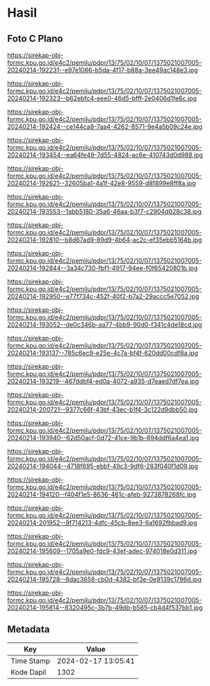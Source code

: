 # Hasil

## Foto C Plano

https://sirekap-obj-formc.kpu.go.id/e4c2/pemilu/pdpr/13/75/02/10/07/1375021007005-20240214-192231--e97e1066-b5da-4f17-b88a-3ee49ac148e3.jpg

https://sirekap-obj-formc.kpu.go.id/e4c2/pemilu/pdpr/13/75/02/10/07/1375021007005-20240214-192323--b62ebfc4-eee0-46d5-bfff-2e0406d1fe6c.jpg

https://sirekap-obj-formc.kpu.go.id/e4c2/pemilu/pdpr/13/75/02/10/07/1375021007005-20240214-192424--ce144ca8-7aa4-4262-8571-9e4a5b09c24e.jpg

https://sirekap-obj-formc.kpu.go.id/e4c2/pemilu/pdpr/13/75/02/10/07/1375021007005-20240214-193454--ea64fe49-7d55-4824-ac6e-410743d0d988.jpg

https://sirekap-obj-formc.kpu.go.id/e4c2/pemilu/pdpr/13/75/02/10/07/1375021007005-20240214-192621--32605ba1-4a1f-42e8-9559-d8f899e8ff8a.jpg

https://sirekap-obj-formc.kpu.go.id/e4c2/pemilu/pdpr/13/75/02/10/07/1375021007005-20240214-193553--1abb5180-35a6-46aa-b3f7-c2904d028c38.jpg

https://sirekap-obj-formc.kpu.go.id/e4c2/pemilu/pdpr/13/75/02/10/07/1375021007005-20240214-192810--b8d67ad9-89d9-4b64-ac2c-ef35ebb5164b.jpg

https://sirekap-obj-formc.kpu.go.id/e4c2/pemilu/pdpr/13/75/02/10/07/1375021007005-20240214-192844--3a34c730-fbf1-4917-94ee-f0f65420801b.jpg

https://sirekap-obj-formc.kpu.go.id/e4c2/pemilu/pdpr/13/75/02/10/07/1375021007005-20240214-192950--e77f734c-452f-40f2-b7a2-29accc5e7052.jpg

https://sirekap-obj-formc.kpu.go.id/e4c2/pemilu/pdpr/13/75/02/10/07/1375021007005-20240214-193052--de0c346b-aa77-4bb9-90d0-f341c4de18cd.jpg

https://sirekap-obj-formc.kpu.go.id/e4c2/pemilu/pdpr/13/75/02/10/07/1375021007005-20240214-193137--785c6ec9-e25e-4c7a-bf4f-620dd00cdf8a.jpg

https://sirekap-obj-formc.kpu.go.id/e4c2/pemilu/pdpr/13/75/02/10/07/1375021007005-20240214-193219--467ddbf4-ed0a-4072-a935-d7eaed7df7ea.jpg

https://sirekap-obj-formc.kpu.go.id/e4c2/pemilu/pdpr/13/75/02/10/07/1375021007005-20240214-200721--9377c66f-43bf-43ec-b1f4-3c122d9dbb50.jpg

https://sirekap-obj-formc.kpu.go.id/e4c2/pemilu/pdpr/13/75/02/10/07/1375021007005-20240214-193940--62d50acf-0d72-41ce-9b1b-894ddf6a4ea1.jpg

https://sirekap-obj-formc.kpu.go.id/e4c2/pemilu/pdpr/13/75/02/10/07/1375021007005-20240214-194044--4718f695-ebbf-49c3-9df6-283f040f1d09.jpg

https://sirekap-obj-formc.kpu.go.id/e4c2/pemilu/pdpr/13/75/02/10/07/1375021007005-20240214-194120--f404f1e5-8636-461c-afeb-9273878268fc.jpg

https://sirekap-obj-formc.kpu.go.id/e4c2/pemilu/pdpr/13/75/02/10/07/1375021007005-20240214-201952--9f714213-4dfc-45cb-8ee3-6a1692fbbad9.jpg

https://sirekap-obj-formc.kpu.go.id/e4c2/pemilu/pdpr/13/75/02/10/07/1375021007005-20240214-195609--1705a9e0-fdc9-43ef-adec-974018e0d311.jpg

https://sirekap-obj-formc.kpu.go.id/e4c2/pemilu/pdpr/13/75/02/10/07/1375021007005-20240214-195728--8dac3658-cb0d-4382-bf3e-0e9139c1796d.jpg

https://sirekap-obj-formc.kpu.go.id/e4c2/pemilu/pdpr/13/75/02/10/07/1375021007005-20240214-195814--8320495c-3b7b-49db-b585-cb4d4f537bb1.jpg


## Metadata

| Key        | Value               |
| ---------- | ------------------- |
| Time Stamp | 2024-02-17 13:05:41 |
| Kode Dapil | 1302                |



